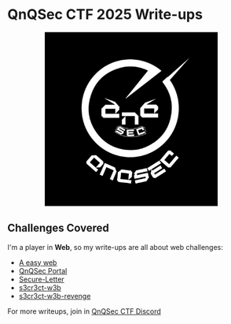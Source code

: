 # QnQSec CTF 2025 Write-ups

<p style="text-align: center;">
<img src="./qnqsec-cover.jpg" alt="QnQSec CTF 2025" style="width: 70%; height: auto;">
</p>

## Challenges Covered

I'm a player in **Web**, so my write-ups are all about web challenges:

- [A easy web](./a-easy-web/README.md)
- [QnQSec Portal](./qnqsec-portal/README.md)
- [Secure-Letter](./secure-letter/README.md)
- [s3cr3ct-w3b](./s3cr3ct-w3b/README.md)
- [s3cr3ct-w3b-revenge](./s3cr3ct-w3b-revenge/README.md)

For more writeups, join in [QnQSec CTF Discord](https://discord.gg/q5UNp7kgWm)
